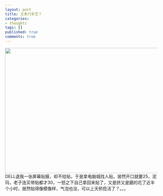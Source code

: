 ```yaml
---
layout: post
title: 又多门手艺？
categories:
- thoughts
tags: []
published: true
comments: true
---
```

<p><img class="alignnone" title="夏达" src="http://walkerwzy.info/img/dyy10032601_20100326095828.jpg" alt="" width="549" height="412" />DELL退我一张屏幕贴膜，却不给贴，于是拿电脑城找人贴，居然开口就要25，泥玛，老子连买带贴都才30，一怒之下自己拿回来贴了，又是挤又是磨的花了近半个小时，居然贴得像模像样，气泡也没，可以上天桥揽活了？。。。</p>
